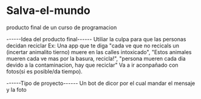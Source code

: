 # Salva-el-mundo
producto final de un curso de programacion

------Idea del producto final------
Utiliar la culpa para que las personas decidan reciclar
Ex: Una app que te diga "cada ve que no recicals un (incertar animalito tierno) muere en las calles intoxicado", "Estos animales mueren cada ve mas por la basura, recicla!", "persona mueren cada dia devido a la contaminacion, hay que reciclar"
Va a ir aconpañado con fotos(si es posible/da tiempo).

------Tipo de proyecto------
Un bot de dicor por el cual mandar el mensaje y la foto
